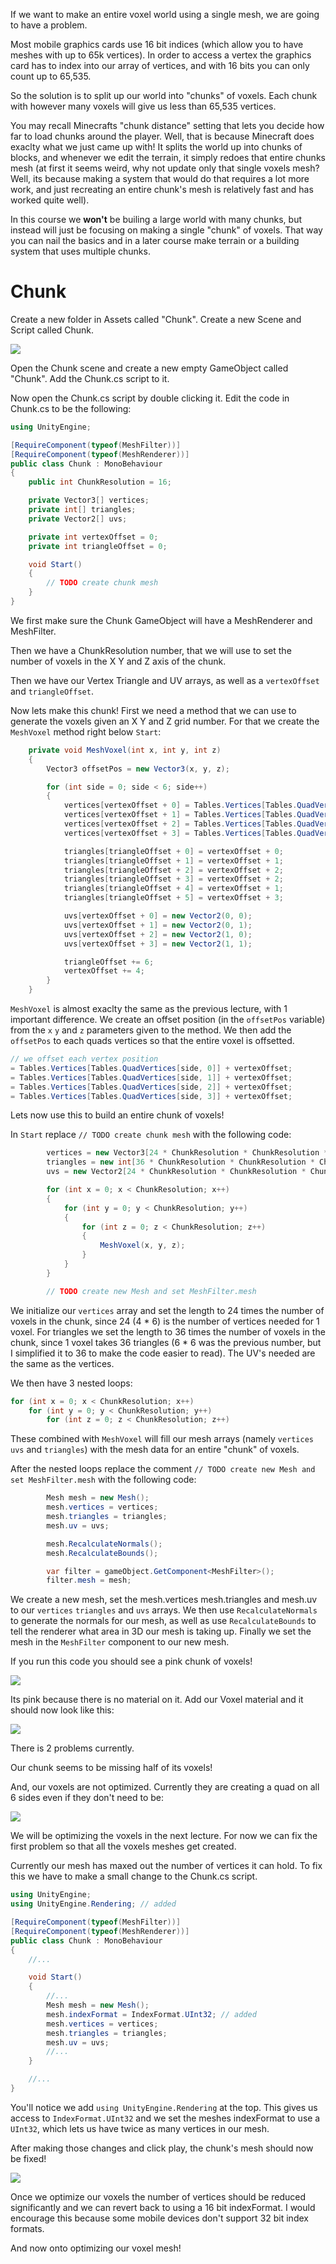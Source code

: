 If we want to make an entire voxel world using a single mesh, we are going to have a problem. 

Most mobile graphics cards use 16 bit indices (which allow you to have meshes with up to 65k vertices). In order to access a vertex the graphics card has to index into our array of vertices, and with 16 bits you can only count up to 65,535.

So the solution is to split up our world into "chunks" of voxels. Each chunk with however many voxels will give us less than 65,535 vertices.

You may recall Minecrafts "chunk distance" setting that lets you decide how far to load chunks around the player. Well, that is because Minecraft does exaclty what we just came up with! It splits the world up into chunks of blocks, and whenever we edit the terrain, it simply redoes that entire chunks mesh (at first it seems weird, why not update only that single voxels mesh? Well, its because making a system that would do that requires a lot more work, and just recreating an entire chunk's mesh is relatively fast and has worked quite well).

In this course we **won't** be builing a large world with many chunks, but instead will just be focusing on making a single "chunk" of voxels. That way you can nail the basics and in a later course make terrain or a building system that uses multiple chunks.

# Chunk
Create a new folder in Assets called "Chunk". Create a new Scene and Script called Chunk.

![](/Assets/project_assets_chunk.png)

Open the Chunk scene and create a new empty GameObject called "Chunk". Add the Chunk.cs script to it.

Now open the Chunk.cs script by double clicking it. Edit the code in Chunk.cs to be the following:

```cs
using UnityEngine;

[RequireComponent(typeof(MeshFilter))]
[RequireComponent(typeof(MeshRenderer))]
public class Chunk : MonoBehaviour
{
    public int ChunkResolution = 16;

    private Vector3[] vertices;
    private int[] triangles;
    private Vector2[] uvs;

    private int vertexOffset = 0;
    private int triangleOffset = 0;

    void Start()
    {
        // TODO create chunk mesh
    }
}
```

We first make sure the Chunk GameObject will have a MeshRenderer and MeshFilter.

Then we have a ChunkResolution number, that we will use to set the number of voxels in the X Y and Z axis of the chunk.

Then we have our Vertex Triangle and UV arrays, as well as a `vertexOffset` and `triangleOffset`.

Now lets make this chunk! First we need a method that we can use to generate the voxels given an X Y and Z grid number. For that we create the `MeshVoxel` method right below `Start`:

```cs
	private void MeshVoxel(int x, int y, int z)
    {
        Vector3 offsetPos = new Vector3(x, y, z);

        for (int side = 0; side < 6; side++)
        {
            vertices[vertexOffset + 0] = Tables.Vertices[Tables.QuadVertices[side, 0]] + offsetPos;
            vertices[vertexOffset + 1] = Tables.Vertices[Tables.QuadVertices[side, 1]] + offsetPos;
            vertices[vertexOffset + 2] = Tables.Vertices[Tables.QuadVertices[side, 2]] + offsetPos;
            vertices[vertexOffset + 3] = Tables.Vertices[Tables.QuadVertices[side, 3]] + offsetPos;

            triangles[triangleOffset + 0] = vertexOffset + 0;
            triangles[triangleOffset + 1] = vertexOffset + 1;
            triangles[triangleOffset + 2] = vertexOffset + 2;
            triangles[triangleOffset + 3] = vertexOffset + 2;
            triangles[triangleOffset + 4] = vertexOffset + 1;
            triangles[triangleOffset + 5] = vertexOffset + 3;

            uvs[vertexOffset + 0] = new Vector2(0, 0);
            uvs[vertexOffset + 1] = new Vector2(0, 1);
            uvs[vertexOffset + 2] = new Vector2(1, 0);
            uvs[vertexOffset + 3] = new Vector2(1, 1);

            triangleOffset += 6;
            vertexOffset += 4;
        }
    }
```

`MeshVoxel` is almost exaclty the same as the previous lecture, with 1 important difference. We create an offset position (in the `offsetPos` variable) from the `x` `y` and `z` parameters given to the method. We then add the `offsetPos` to each quads vertices so that the entire voxel is offsetted.

```cs
// we offset each vertex position
= Tables.Vertices[Tables.QuadVertices[side, 0]] + vertexOffset;
= Tables.Vertices[Tables.QuadVertices[side, 1]] + vertexOffset;
= Tables.Vertices[Tables.QuadVertices[side, 2]] + vertexOffset;
= Tables.Vertices[Tables.QuadVertices[side, 3]] + vertexOffset;
```

Lets now use this to build an entire chunk of voxels! 

In `Start` replace `// TODO create chunk mesh` with the following code:

```cs
		vertices = new Vector3[24 * ChunkResolution * ChunkResolution * ChunkResolution];
        triangles = new int[36 * ChunkResolution * ChunkResolution * ChunkResolution];
        uvs = new Vector2[24 * ChunkResolution * ChunkResolution * ChunkResolution];

        for (int x = 0; x < ChunkResolution; x++)
        {
            for (int y = 0; y < ChunkResolution; y++)
            {
                for (int z = 0; z < ChunkResolution; z++)
                {
                    MeshVoxel(x, y, z);
                }
            }
        }

		// TODO create new Mesh and set MeshFilter.mesh
```

We initialize our `vertices` array and set the length to 24 times the number of voxels in the chunk, since 24 (4 * 6) is the number of vertices needed for 1 voxel. For triangles we set the length to 36 times the number of voxels in the chunk, since 1 voxel takes 36 triangles (6 * 6 was the previous number, but I simplified it to 36 to make the code easier to read). The UV's needed are the same as the vertices.

We then have 3 nested loops:

```cs
for (int x = 0; x < ChunkResolution; x++)
	for (int y = 0; y < ChunkResolution; y++)
		for (int z = 0; z < ChunkResolution; z++)
```

These combined with `MeshVoxel` will fill our mesh arrays (namely `vertices` `uvs` and `triangles`) with the mesh data for an entire "chunk" of voxels.

After the nested loops replace the comment `// TODO create new Mesh and set MeshFilter.mesh` with the following code:

```cs
        Mesh mesh = new Mesh();
        mesh.vertices = vertices;
        mesh.triangles = triangles;
        mesh.uv = uvs;

        mesh.RecalculateNormals();
        mesh.RecalculateBounds();

        var filter = gameObject.GetComponent<MeshFilter>();
        filter.mesh = mesh;
```

We create a new mesh, set the mesh.vertices mesh.triangles and mesh.uv to our `vertices` `triangles` and `uvs` arrays. We then use `RecalculateNormals` to generate the normals for our mesh, as well as use `RecalculateBounds` to tell the renderer what area in 3D our mesh is taking up. Finally we set the mesh in the `MeshFilter` component to our new mesh. 

If you run this code you should see a pink chunk of voxels!

![](/Assets/pink_chunk.png)

Its pink because there is no material on it. Add our Voxel material and it should now look like this:

![](/Assets/chunk_incomplete.png)

There is 2 problems currently.

Our chunk seems to be missing half of its voxels!

And, our voxels are not optimized. Currently they are creating a quad on all 6 sides even if they don't need to be:

![](/Assets/2D_voxel_terrain_unoptimized.png)

We will be optimizing the voxels in the next lecture. For now we can fix the first problem so that all the voxels meshes get created. 

Currently our mesh has maxed out the number of vertices it can hold. To fix this we have to make a small change to the Chunk.cs script.

```cs
using UnityEngine;
using UnityEngine.Rendering; // added

[RequireComponent(typeof(MeshFilter))]
[RequireComponent(typeof(MeshRenderer))]
public class Chunk : MonoBehaviour
{
	//...

    void Start()
    {
		//...
        Mesh mesh = new Mesh();
        mesh.indexFormat = IndexFormat.UInt32; // added
        mesh.vertices = vertices;
        mesh.triangles = triangles;
        mesh.uv = uvs;
		//...
    }

	//...
}
```

You'll notice we add `using UnityEngine.Rendering` at the top. This gives us access to `IndexFormat.UInt32` and we set the meshes indexFormat to use a `UInt32`, which lets us have twice as many vertices in our mesh.

After making those changes and click play, the chunk's mesh should now be fixed!

![](/Assets/chunk_first.png)

Once we optimize our voxels the number of vertices should be reduced significantly and we can revert back to using a 16 bit indexFormat. I would encourage this because some mobile devices don't support 32 bit index formats.

And now onto optimizing our voxel mesh!